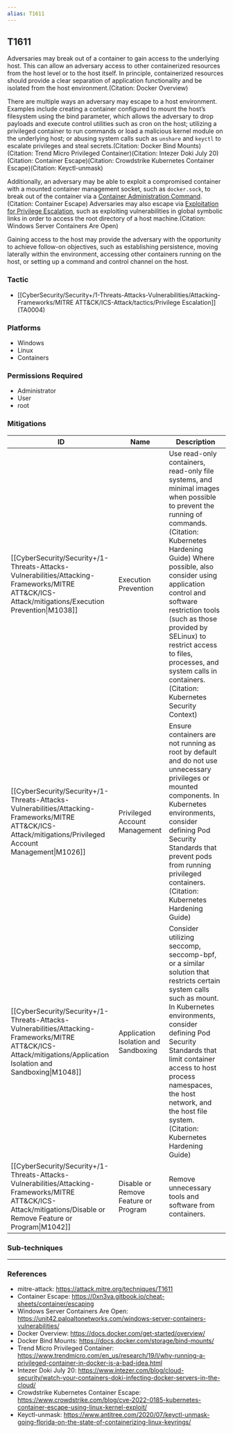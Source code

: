 ```yaml
---
alias: T1611
---
```


## T1611

Adversaries may break out of a container to gain access to the underlying host. This can allow an adversary access to other containerized resources from the host level or to the host itself. In principle, containerized resources should provide a clear separation of application functionality and be isolated from the host environment.(Citation: Docker Overview)

There are multiple ways an adversary may escape to a host environment. Examples include creating a container configured to mount the host’s filesystem using the bind parameter, which allows the adversary to drop payloads and execute control utilities such as cron on the host; utilizing a privileged container to run commands or load a malicious kernel module on the underlying host; or abusing system calls such as `unshare` and `keyctl` to escalate privileges and steal secrets.(Citation: Docker Bind Mounts)(Citation: Trend Micro Privileged Container)(Citation: Intezer Doki July 20)(Citation: Container Escape)(Citation: Crowdstrike Kubernetes Container Escape)(Citation: Keyctl-unmask)

Additionally, an adversary may be able to exploit a compromised container with a mounted container management socket, such as `docker.sock`, to break out of the container via a [Container Administration Command](https://attack.mitre.org/techniques/T1609).(Citation: Container Escape) Adversaries may also escape via [Exploitation for Privilege Escalation](https://attack.mitre.org/techniques/T1068), such as exploiting vulnerabilities in global symbolic links in order to access the root directory of a host machine.(Citation: Windows Server Containers Are Open)

Gaining access to the host may provide the adversary with the opportunity to achieve follow-on objectives, such as establishing persistence, moving laterally within the environment, accessing other containers running on the host, or setting up a command and control channel on the host.


### Tactic
- [[CyberSecurity/Security+/1-Threats-Attacks-Vulnerabilities/Attacking-Frameworks/MITRE ATT&CK/ICS-Attack/tactics/Privilege Escalation]] (TA0004)

### Platforms
- Windows
- Linux
- Containers

### Permissions Required
- Administrator
- User
- root

### Mitigations

| ID | Name | Description |
| --- | --- | --- |
| [[CyberSecurity/Security+/1-Threats-Attacks-Vulnerabilities/Attacking-Frameworks/MITRE ATT&CK/ICS-Attack/mitigations/Execution Prevention\|M1038]] | Execution Prevention | Use read-only containers, read-only file systems, and minimal images when possible to prevent the running of commands.(Citation: Kubernetes Hardening Guide) Where possible, also consider using application control and software restriction tools (such as those provided by SELinux) to restrict access to files, processes, and system calls in containers.(Citation: Kubernetes Security Context) |
| [[CyberSecurity/Security+/1-Threats-Attacks-Vulnerabilities/Attacking-Frameworks/MITRE ATT&CK/ICS-Attack/mitigations/Privileged Account Management\|M1026]] | Privileged Account Management | Ensure containers are not running as root by default and do not use unnecessary privileges or mounted components. In Kubernetes environments, consider defining Pod Security Standards that prevent pods from running privileged containers.(Citation: Kubernetes Hardening Guide) |
| [[CyberSecurity/Security+/1-Threats-Attacks-Vulnerabilities/Attacking-Frameworks/MITRE ATT&CK/ICS-Attack/mitigations/Application Isolation and Sandboxing\|M1048]] | Application Isolation and Sandboxing | Consider utilizing seccomp, seccomp-bpf, or a similar solution that restricts certain system calls such as mount. In Kubernetes environments, consider defining Pod Security Standards that limit container access to host process namespaces, the host network, and the host file system.(Citation: Kubernetes Hardening Guide) |
| [[CyberSecurity/Security+/1-Threats-Attacks-Vulnerabilities/Attacking-Frameworks/MITRE ATT&CK/ICS-Attack/mitigations/Disable or Remove Feature or Program\|M1042]] | Disable or Remove Feature or Program | Remove unnecessary tools and software from containers. |

### Sub-techniques


---
### References

- mitre-attack: https://attack.mitre.org/techniques/T1611
- Container Escape: https://0xn3va.gitbook.io/cheat-sheets/container/escaping
- Windows Server Containers Are Open: https://unit42.paloaltonetworks.com/windows-server-containers-vulnerabilities/
- Docker Overview: https://docs.docker.com/get-started/overview/
- Docker Bind Mounts: https://docs.docker.com/storage/bind-mounts/
- Trend Micro Privileged Container: https://www.trendmicro.com/en_us/research/19/l/why-running-a-privileged-container-in-docker-is-a-bad-idea.html
- Intezer Doki July 20: https://www.intezer.com/blog/cloud-security/watch-your-containers-doki-infecting-docker-servers-in-the-cloud/
- Crowdstrike Kubernetes Container Escape: https://www.crowdstrike.com/blog/cve-2022-0185-kubernetes-container-escape-using-linux-kernel-exploit/
- Keyctl-unmask: https://www.antitree.com/2020/07/keyctl-unmask-going-florida-on-the-state-of-containerizing-linux-keyrings/
